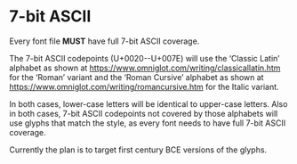 7-bit ASCII
===========

Every font file __MUST__ have full 7-bit ASCII coverage.

The 7-bit ASCII codepoints (U+0020--U+007E) will use the ‘Classic Latin’
alphabet as shown at https://www.omniglot.com/writing/classicallatin.htm for the
‘Roman’ variant and the ‘Roman Cursive’ alphabet as shown at
https://www.omniglot.com/writing/romancursive.htm for the Italic variant.

In both cases, lower-case letters will be identical to upper-case letters. Also
in both cases, 7-bit ASCII codepoints not covered by those alphabets will use
glyphs that match the style, as every font needs to have full 7-bit ASCII
coverage.

Currently the plan is to target first century BCE versions of the glyphs.
